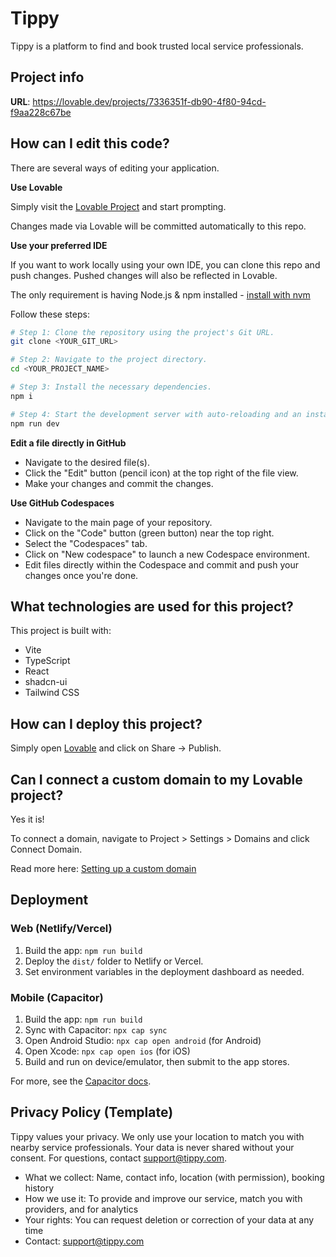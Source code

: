 # Tippy

Tippy is a platform to find and book trusted local service professionals.

## Project info

**URL**: https://lovable.dev/projects/7336351f-db90-4f80-94cd-f9aa228c67be

## How can I edit this code?

There are several ways of editing your application.

**Use Lovable**

Simply visit the [Lovable Project](https://lovable.dev/projects/7336351f-db90-4f80-94cd-f9aa228c67be) and start prompting.

Changes made via Lovable will be committed automatically to this repo.

**Use your preferred IDE**

If you want to work locally using your own IDE, you can clone this repo and push changes. Pushed changes will also be reflected in Lovable.

The only requirement is having Node.js & npm installed - [install with nvm](https://github.com/nvm-sh/nvm#installing-and-updating)

Follow these steps:

```sh
# Step 1: Clone the repository using the project's Git URL.
git clone <YOUR_GIT_URL>

# Step 2: Navigate to the project directory.
cd <YOUR_PROJECT_NAME>

# Step 3: Install the necessary dependencies.
npm i

# Step 4: Start the development server with auto-reloading and an instant preview.
npm run dev
```

**Edit a file directly in GitHub**

- Navigate to the desired file(s).
- Click the "Edit" button (pencil icon) at the top right of the file view.
- Make your changes and commit the changes.

**Use GitHub Codespaces**

- Navigate to the main page of your repository.
- Click on the "Code" button (green button) near the top right.
- Select the "Codespaces" tab.
- Click on "New codespace" to launch a new Codespace environment.
- Edit files directly within the Codespace and commit and push your changes once you're done.

## What technologies are used for this project?

This project is built with:

- Vite
- TypeScript
- React
- shadcn-ui
- Tailwind CSS

## How can I deploy this project?

Simply open [Lovable](https://lovable.dev/projects/7336351f-db90-4f80-94cd-f9aa228c67be) and click on Share -> Publish.

## Can I connect a custom domain to my Lovable project?

Yes it is!

To connect a domain, navigate to Project > Settings > Domains and click Connect Domain.

Read more here: [Setting up a custom domain](https://docs.lovable.dev/tips-tricks/custom-domain#step-by-step-guide)

## Deployment

### Web (Netlify/Vercel)
1. Build the app: `npm run build`
2. Deploy the `dist/` folder to Netlify or Vercel.
3. Set environment variables in the deployment dashboard as needed.

### Mobile (Capacitor)
1. Build the app: `npm run build`
2. Sync with Capacitor: `npx cap sync`
3. Open Android Studio: `npx cap open android` (for Android)
4. Open Xcode: `npx cap open ios` (for iOS)
5. Build and run on device/emulator, then submit to the app stores.

For more, see the [Capacitor docs](https://capacitorjs.com/docs/).

## Privacy Policy (Template)

Tippy values your privacy. We only use your location to match you with nearby service professionals. Your data is never shared without your consent. For questions, contact support@tippy.com.

- What we collect: Name, contact info, location (with permission), booking history
- How we use it: To provide and improve our service, match you with providers, and for analytics
- Your rights: You can request deletion or correction of your data at any time
- Contact: support@tippy.com
